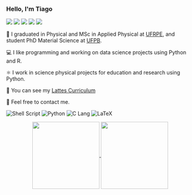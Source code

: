 ### Hello, I'm Tiago

[![](https://img.shields.io/badge/-Bluesky-%230285FF?style=flat&logo=bluesky&logoColor=white)](https://bsky.app/profile/tiagolima.me)
[![](https://img.shields.io/badge/-X_Profile-black?style=flat&logo=x&logoColor=white)](https://twitter.com/TiagoVercosa_)
[![](https://img.shields.io/badge/-Mastodon-%236364FF?style=flat&logo=mastodon&logoColor=white)](https://mastodon.social/@vercosa)
[![](https://img.shields.io/badge/-Outlook-1E90FF?style=flat-square&logo=MicrosoftOutlook&logoColor=white)](mailto:tiago.vercosa@outlook.com)
[![](https://img.shields.io/badge/-Proton%20Mail-%236D4AFF?style=flat&logo=protonmail&logoColor=white)](mailto:vercosa@proton.me)

📖 I graduated in Physical and MSc in Applied Physical at [UFRPE](http://www.ufrpe.br/),
and student PhD Material Science at [UFPB](https://www.ufpb.br/).

💻 I like programming and working on data science projects using Python and R.

⚛️  I work in science physical projects for education and research using Python.

📑 You can see my [Lattes Curriculum](http://lattes.cnpq.br/2589002626770110)

📧 Feel free to contact me.

<p>
  <img alt="Shell Script" src="https://img.shields.io/badge/-Shell Script-2C3840?style=flat-square&logo=gnu-bash&logoColor=white" />
  <img alt="Python" src="https://img.shields.io/badge/-Python-%233776AB?style=flat&logo=python&logoColor=white">
  <img alt="C Lang" src="https://img.shields.io/badge/-C%20lang-%23A8B9CC?style=flat&logo=c&logoColor=black">
  <img alt="LaTeX" src="https://img.shields.io/badge/-LaTeX-%23008080?style=flat&logo=latex&logoColor=white">
</p>

<div align="center">
  <a href="https://github.com/tiagovercosa">
  <img align="center" loading="lazy" height="180em" src="https://github-readme-stats.vercel.app/api?username=tiagovercosa&show_icons=true&theme=algolia&border_color=2C3E50"/>
  <img align="center" loading="lazy" height="180em" src="https://github-readme-stats.vercel.app/api/top-langs/?username=tiagovercosa&layout=compact&size_weight=0&count_weight=1&theme=algolia&border_color=2C3E50"/>
</div>




